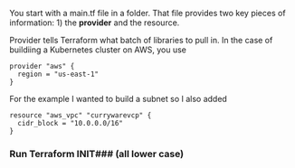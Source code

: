 You start with a main.tf file in a folder.  That file provides two key pieces of information: 1) the **provider** and the resource.

Provider tells Terraform what batch of libraries to pull in.  In the case of buildiing a Kubernetes cluster on AWS, you use
```
provider "aws" {
  region = "us-east-1"
}
```
For the example I wanted to build a subnet so I also added
```
resource "aws_vpc" "currywarevcp" {
  cidr_block = "10.0.0.0/16"
}
```
### Run Terraform INIT### (all lower case)
